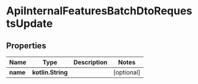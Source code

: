 
# ApiInternalFeaturesBatchDtoRequestsUpdate

## Properties
| Name | Type | Description | Notes |
| ------------ | ------------- | ------------- | ------------- |
| **name** | **kotlin.String** |  |  [optional] |



